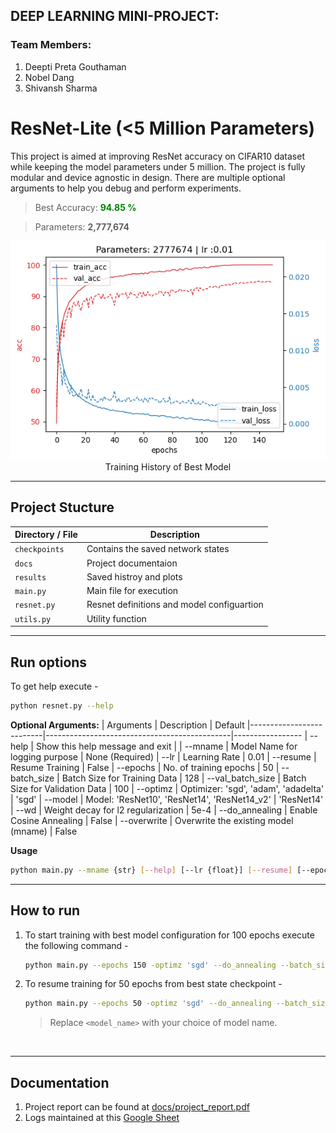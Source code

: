
## DEEP LEARNING MINI-PROJECT:

### Team Members:
1) Deepti Preta Gouthaman
2) Nobel Dang
3) Shivansh Sharma

# **ResNet-Lite (<5 Million Parameters)**

This project is aimed at improving ResNet accuracy on CIFAR10 dataset while keeping the model parameters under 5 million. The project is fully modular and device agnostic in design. There are multiple optional arguments to help you debug and perform experiments.

> Best Accuracy: <span style="color:green;font-weight:bold;">94.85 %</span>

> Parameters: **2,777,674**

<p align="center">
  <img src="./results/model13/training_plot.png" width="600" />
  <br/>
  Training History of Best Model
</p>


---
## **Project Stucture**

|Directory / File     | Description                                 |
|---------------------|---------------------------------------------|
|`checkpoints`        | Contains the saved network states           |
|`docs`               | Project documentaion                        |
|`results`            | Saved histroy and plots                     |
|`main.py`            | Main file for execution                     |
|`resnet.py`          | Resnet definitions and model configuartion  |
|`utils.py`           | Utility function                            |

---
## **Run options**

To get help execute -
```bash
python resnet.py --help
```

**Optional Arguments:**
| Arguments                | Description                                  | Default
|--------------------------|----------------------------------------------|-----------------
| --help                   | Show this help message and exit              |
| --mname                  | Model Name for logging purpose               | None (Required)
| --lr                     | Learning Rate                                | 0.01
| --resume                 | Resume Training                              | False
| --epochs                 | No. of training epochs                       | 50
| --batch_size             | Batch Size for Training Data                 | 128
| --val_batch_size         | Batch Size for Validation Data               | 100
| --optimz                 | Optimizer: 'sgd', 'adam', 'adadelta'         | 'sgd'
| --model                  | Model: 'ResNet10', 'ResNet14', 'ResNet14_v2' | 'ResNet14'
| --wd                     | Weight decay for l2 regularization           | 5e-4
| --do_annealing           | Enable Cosine Annealing                      | False
| --overwrite              | Overwrite the existing model (mname)         | False



**Usage**
```bash
python main.py --mname {str} [--help] [--lr {float}] [--resume] [--epochs {int}] [--optimz {str}] [--model {str}] [--wd {float}] [--do_annealing] [--overwrite] [--batch_size {int}] [--val_batch_size {int}]
```
---
## **How to run**

1. To start training with best model configuration for 100 epochs execute the following command -
    ```bash
    python main.py --epochs 150 -optimz 'sgd' --do_annealing --batch_size 64 --model 'ResNet14' --mname `<model_name>` 
    ```

2. To resume training  for 50 epochs from best state checkpoint -
    ```bash
    python main.py --epochs 50 -optimz 'sgd' --do_annealing --batch_size 64 --model 'ResNet14' --mname 'model13' --resume
    ```

    > Replace `<model_name>` with your choice of model name.

</br>

---
## **Documentation**

1. Project report can be found at [docs/project_report.pdf](https://github.com/95anantsingh/NYU-ResNet-On-Steroids/tree/main/docs/project_report.pdf)
2. Logs maintained at this [Google Sheet](https://docs.google.com/spreadsheets/d/1nRBr6NUiwAlOIIo7suecOdHwUBimqH-jmur7WVYfs0w/edit?usp=sharing)


